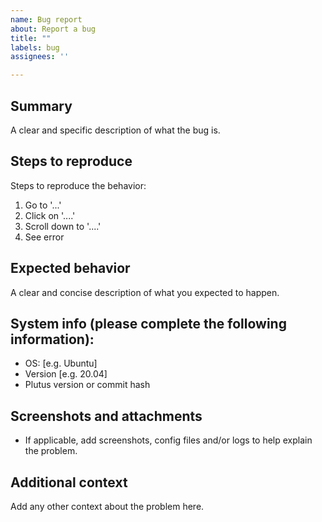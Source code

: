 ```yaml
---
name: Bug report
about: Report a bug
title: ""
labels: bug
assignees: ''

---
```

<!--
IMPORTANT

This repository used to contain the code for the Plutus Application Framework and Marlowe.
These have now *moved*:

- [Plutus Application Framework](https://github.com/input-output-hk/plutus-apps)
- [Marlowe](https://github.com/input-output-hk/marlowe-cardano)

Please ensure that you make your issue in the appropriate repository!
-->

## Summary

A clear and specific description of what the bug is.

## Steps to reproduce

Steps to reproduce the behavior:
1. Go to '...'
2. Click on '....'
3. Scroll down to '....'
4. See error

## Expected behavior

A clear and concise description of what you expected to happen.

## System info (please complete the following information):

- OS: [e.g. Ubuntu]
- Version [e.g. 20.04]
- Plutus version or commit hash

## Screenshots and attachments

- If applicable, add screenshots, config files and/or logs to help explain the problem.

## Additional context

Add any other context about the problem here.
